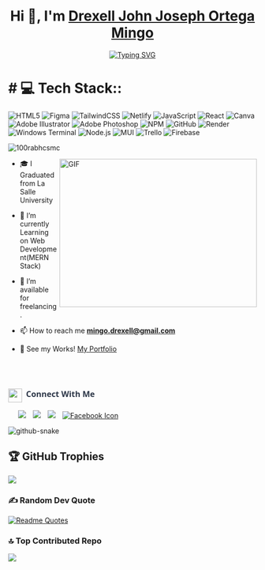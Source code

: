   <h1 align="center">Hi 👋, I'm <a href="https://100rabhcsmc.github.io/Me.io/" target="blank">
Drexell John Joseph Ortega Mingo</a></h1>

<p align="center">
<a href="https://git.io/typing-svg"><img src="https://readme-typing-svg.demolab.com?font=Bebas+Neue&weight=600&size=25&duration=4000&pause=1000&color=F72E29&background=8E47FF00&center=true&vCenter=true&width=435&lines=Aspiring+Full+Stack+Developer;New+to+Coding;Loves+to+solve+problems;Self-taught+programmer" alt="Typing SVG" /></a>
</p>

<h1 id="-tech-stack"># 💻 Tech Stack::</h1>
<p><img src="https://img.shields.io/badge/html5-%23E34F26.svg?style=for-the-badge&amp;logo=html5&amp;logoColor=white" alt="HTML5"> <img src="https://img.shields.io/badge/figma-FF6B6B.svg?style=for-the-badge&logo=figma&logoColor=white" alt="Figma">
<img src="https://img.shields.io/badge/tailwindcss-%2338B2AC.svg?style=for-the-badge&amp;logo=tailwind-css&amp;logoColor=white" alt="TailwindCSS"> <img src="https://img.shields.io/badge/netlify-87CEEB.svg?style=for-the-badge&logo=netlify&logoColor=%2300C7B7" alt="Netlify">
 <img src="https://img.shields.io/badge/javascript-%23323330.svg?style=for-the-badge&amp;logo=javascript&amp;logoColor=%23F7DF1E" alt="JavaScript"> <img src="https://img.shields.io/badge/react-%2320232a.svg?style=for-the-badge&amp;logo=react&amp;logoColor=%2361DAFB" alt="React"> <img src="https://img.shields.io/badge/Canva-%2300C4CC.svg?style=for-the-badge&amp;logo=Canva&amp;logoColor=white" alt="Canva">
<img src="https://img.shields.io/badge/adobe%20illustrator-%23FF9A00.svg?style=for-the-badge&logo=adobe%20illustrator&logoColor=white" alt="Adobe Illustrator"> <img src="https://img.shields.io/badge/adobe%20photoshop-%2331A8FF.svg?style=for-the-badge&logo=adobe%20photoshop&logoColor=white" alt="Adobe Photoshop"> <img src="https://img.shields.io/badge/NPM-%23CB3837.svg?style=for-the-badge&amp;logo=npm&amp;logoColor=white" alt="NPM"> <img src="https://img.shields.io/badge/github-%23121011.svg?style=for-the-badge&logo=github&logoColor=white" alt="GitHub"> <img src="https://img.shields.io/badge/Render-%2346E3B7.svg?style=for-the-badge&logo=render&logoColor=white" alt="Render"> <img src="https://img.shields.io/badge/Windows%20Terminal-%234D4D4D.svg?style=for-the-badge&logo=windows-terminal&logoColor=white" alt="Windows Terminal"> <img src="https://img.shields.io/badge/node.js-6DA55F?style=for-the-badge&logo=node.js&logoColor=white" alt="Node.js"> <img src="https://img.shields.io/badge/MUI-%230081CB.svg?style=for-the-badge&logo=mui&logoColor=white" alt="MUI"> <img src="https://img.shields.io/badge/Trello-%23026AA7.svg?style=for-the-badge&logo=Trello&logoColor=white" alt="Trello"> <img src="https://img.shields.io/badge/firebase-a08021?style=for-the-badge&logo=firebase&logoColor=ffcd34" alt="Firebase">
</p>

<p align="left"> <img src="https://komarev.com/ghpvc/?username=100rabhcsmc&amp;label=Profile%20views&amp;color=0e75b6&amp;style=flat" alt="100rabhcsmc"> </p>

  <img align="right" top="500" height="300" width="400" alt="GIF" src="https://media.giphy.com/media/SWoSkN6DxTszqIKEqv/giphy.gif">
</a>
<ul>
<li>
<p>🎓 I Graduated from La Salle University</a></p>
</li>
<li>
<p>🌱 I’m currently Learning on Web Development(MERN Stack)</p>
</li>
<li>
<p>🤝 I’m available for freelancing.</p>
</li>
<li>
<p>📫 How to reach me <strong><a href="mailto:manisanjonric02@gmail.com">mingo.drexell@gmail.com</a></strong></p>
</li>
<li>
  <p>📄 See my Works! <a href="https://portfolio-mingyo.vercel.app/" target="_blank" rel="noopener noreferrer">My Portfolio</a></p>
  <br>
</li>
<br>
</li>
</ul>
<h3 align="left" style="font-family: 'Segoe UI', sans-serif; font-weight: 600; color: #2d3748; margin: 24px 0 16px 0;">
  <span style="display: inline-flex; align-items: left;">
    <img src="https://media.giphy.com/media/iY8CRBdQXODJSCERIr/giphy.gif" width="28" height="28" style="margin-right: 8px; vertical-align: left;">
    Connect With Me
  </span>
</h3>
<p align="left">
 </p><div align="left" class="icons-social" style="margin-left: 10px;">
        <a style="margin-left: 10px;" target="_blank" href="https://www.linkedin.com/in/drexell-mingo-4356442b5/">
			<img src="https://img.icons8.com/doodle/40/000000/linkedin--v2.png"></a>
        <a style="margin-left: 10px;" target="_blank" href="https://github.com/imoncrack27">
		<img src="https://img.icons8.com/doodle/40/000000/github--v1.png"></a>
        <a style="margin-left: 10px;" target="_blank" href="https://www.instagram.com/deejay.o_c/">
			<img src="https://img.icons8.com/doodle/40/000000/instagram-new--v2.png"></a>
<a style="margin-left: 10px;" target="_blank" href="https://www.facebook.com/Drexell.John27/" rel="noopener noreferrer">
  <img src="https://img.icons8.com/doodle/40/000000/facebook-new.png" alt="Facebook Icon" />
</a>
      </div>
<p></p>

<picture>
  <source media="(prefers-color-scheme: dark)" srcset="https://raw.githubusercontent.com/tobiasmeyhoefer/tobiasmeyhoefer/output/github-snake-dark.svg" />
  <source media="(prefers-color-scheme: light)" srcset="https://raw.githubusercontent.com/tobiasmeyhoefer/tobiasmeyhoefer/output/github-snake.svg" />
  <img alt="github-snake" src="https://raw.githubusercontent.com/tobiasmeyhoefer/tobiasmeyhoefer/output/github-snake.svg" />
</picture>

## 🏆 GitHub Trophies
![](https://github-profile-trophy.vercel.app/?username=imoncrack27&theme=radical&no-frame=false&no-bg=true&margin-w=4)

### ✍️ Random Dev Quote
[![Readme Quotes](https://quotes-github-readme.vercel.app/api?border=truetype=horizontal&theme=dark)](https://github.com/piyushsuthar/github-readme-quotes)

### 🔝 Top Contributed Repo
![](https://github-contributor-stats.vercel.app/api?username=R1CZ&limit=5&theme=dark&combine_all_yearly_contributions=true)
